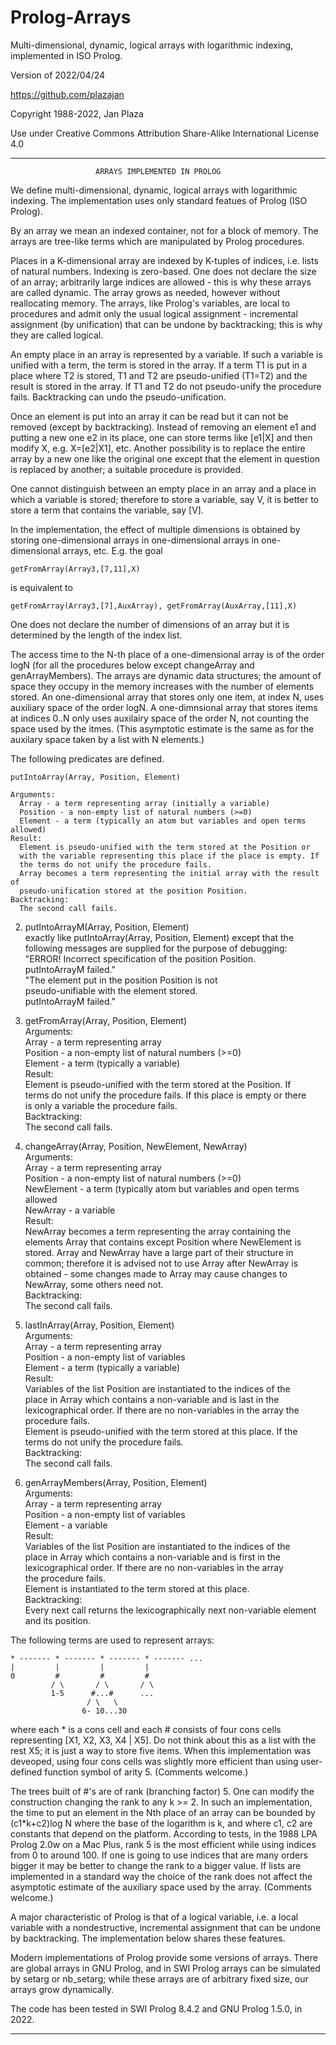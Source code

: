 # Prolog-Arrays

Multi-dimensional, dynamic, logical arrays with logarithmic indexing,   implemented in ISO Prolog.

Version of 2022/04/24

https://github.com/plazajan
                    
Copyright 1988-2022, Jan Plaza

Use under Creative Commons Attribution Share-Alike International License 4.0

-----------------------------------------------------------------------------

                       ARRAYS IMPLEMENTED IN PROLOG
              

We define multi-dimensional, dynamic, logical arrays with logarithmic 
indexing. The implementation uses only standard featues of Prolog (ISO Prolog).

By an array we mean an indexed container, not for a block of memory.
The arrays are tree-like terms which are manipulated by Prolog procedures.

Places in a K-dimensional array are indexed by K-tuples of indices,
i.e. lists of natural numbers. Indexing is zero-based.
One does not declare the size of an array; arbitrarily large indices
are allowed - this is why these arrays are called dynamic. 
The array grows as needed, however without reallocating memory. 
The arrays, like Prolog's variables, are local to procedures and admit only 
the usual logical assignment - incremental assignment (by unification) 
that can be undone by backtracking; this is why they are called logical. 
   
An empty place in an array is represented by a variable. If such a
variable is unified with a term, the term is stored in the array. 
If a term T1 is put in a place where T2 is stored, T1 and T2 are
pseudo-unified (T1=T2) and the result is stored in the array. 
If T1 and T2 do not pseudo-unify the procedure fails. 
Backtracking can undo the pseudo-unification. 

Once an element is put into an array it can be read but it can not be
removed (except by backtracking). Instead of removing an
element e1 and putting a new one e2 in its place, one can store terms like
[e1|X] and then modify X, e.g. X=[e2|X1], etc. Another
possibility is to replace the entire array by a new one like
the original one except that the element in question is replaced by another;
a suitable procedure is provided. 
   
One cannot distinguish between an empty place in an array and a
place in which a variable is stored; therefore to store a variable, say V,
it is better to store a term that contains the variable, say [V]. 

In the implementation, the effect of multiple dimensions is obtained by
storing one-dimensional arrays in one-dimensional arrays in
one-dimensional arrays, etc. E.g. the goal 
 
    getFromArray(Array3,[7,11],X) 

is equivalent to 

    getFromArray(Array3,[7],AuxArray), getFromArray(AuxArray,[11],X)
    
One does not declare the number of dimensions of an array but it is
determined by the length of the index list. 
   
The access time to the N-th place of a one-dimensional array is of the order
logN (for all the procedures below except changeArray and genArrayMembers). 
The arrays are dynamic data structures; the amount of space they occupy 
in the memory increases with the number of elements stored.
An one-dimensional array that stores only one item, at index N, 
uses auxiliary space of the order logN. 
A one-dimnsional array that stores items at indices 0..N only
uses auxilairy space of the order N, not counting the space used by the itmes. 
(This asymptotic estimate is the same as for the auxilary space
taken by a list with N elements.)

The following predicates are defined.

    putIntoArray(Array, Position, Element)
  
    Arguments:   
      Array - a term representing array (initially a variable)  
      Position - a non-empty list of natural numbers (>=0)  
      Element - a term (typically an atom but variables and open terms allowed) 
    Result:  
      Element is pseudo-unified with the term stored at the Position or  
      with the variable representing this place if the place is empty. If  
      the terms do not unify the procedure fails.  
      Array becomes a term representing the initial array with the result of    
      pseudo-unification stored at the position Position.  
    Backtracking:  
      The second call fails.  

2. putIntoArrayM(Array, Position, Element)    
   exactly like putIntoArray(Array, Position, Element) except that the  
   following messages are supplied for the purpose of debugging:   
   "ERROR! Incorrect specification of the position Position.    
    putIntoArrayM failed."   
   "The element put in the position Position is not    
    pseudo-unifiable with the element stored.  
    putIntoArrayM failed." 

3. getFromArray(Array, Position, Element)  
   Arguments:   
      Array - a term representing array   
      Position - a non-empty list of natural numbers (>=0)  
      Element - a term (typically a variable)  
   Result:  
      Element is pseudo-unified with the term stored at the Position. If  
      terms do not unify the procedure fails. If this place is empty or there  
      is only a variable the procedure fails.  
   Backtracking:  
      The second call fails.  

4. changeArray(Array, Position, NewElement, NewArray)  
   Arguments:  
      Array - a term representing array  
      Position - a non-empty list of natural numbers (>=0)  
      NewElement - a term (typically atom but variables and open terms allowed  
   NewArray - a variable  
   Result:  
      NewArray becomes a term representing the array containing the              
      elements Array that contains except Position where NewElement is   
      stored. Array and NewArray have a large part of their structure in   
      common; therefore it is advised not to use Array after NewArray is   
      obtained - some changes made to Array may cause changes to  
      NewArray, some others need not.  
   Backtracking:  
      The second call fails.  

5. lastInArray(Array, Position, Element)  
   Arguments:   
      Array - a term representing array   
      Position - a non-empty list of variables  
      Element - a term (typically a variable)  
   Result:  
      Variables of the list Position are instantiated to the indices of the   
      place in Array which contains a non-variable and is last in the   
      lexicographical order. If there are no non-variables in the array the   
      procedure fails.  
      Element is pseudo-unified with the term stored at this place. If the        
      terms do not unify the procedure fails.  
   Backtracking:  
      The second call fails.  

6. genArrayMembers(Array, Position, Element)  
   Arguments:   
      Array - a term representing array   
      Position - a non-empty list of variables  
      Element - a variable  
   Result:  
      Variables of the list Position are instantiated to the indices of the   
      place in Array which contains a non-variable and is first in the  
      lexicographical order. If there are no non-variables in the array   
      the procedure fails.  
   Element is instantiated to the term stored at this place.  
   Backtracking:  
   Every next call returns the lexicographically next non-variable element   
      and its position.  


The following terms are used to represent arrays:


    * ------- * ------- * ------- * ------- ...
    |         |         |         |
    0         #         #         #
             / \       / \       / \
             1-5      #...#      ...  
                     / \   \
                    6- 10...30

where each * is a cons cell and each # consists of four cons cells
representing [X1, X2, X3, X4 | X5]. Do not think about this as a list 
with the rest X5; it is just a way to store five items. 
When this implementation was deveoped, using four cons cells 
was slightly more efficient than using user-defined function symbol of
arity 5. (Comments welcome.)

The trees built of #'s are of rank (branching factor) 5. One can modify the
construction changing the rank to any k >= 2. In such an implementation,
the time to put an element in the Nth place of an array can be bounded
by (c1*k+c2)log N where the base of the logarithm is k, and where c1, c2
are constants that depend on the platform. 
According to tests, in the 1988 LPA Prolog 2.0w on a Mac Plus, rank 5 is 
the most efficient while using indices from 0 to around 100. If one is going
to use indices that are many orders bigger it may be better to change the
rank to a bigger value. If lists are implemented in a standard way 
the choice of the rank does not affect the asymptotic estimate of the 
auxiliary space used by the array. (Comments welcome.)

A major characteristic of Prolog is that of a logical variable, i.e. a
local variable with a nondestructive, incremental assignment that can be
undone by backtracking. The implementation below shares these features.
 
Modern implementations of Prolog provide some versions of arrays. 
There are global arrays in GNU Prolog, and in SWI Prolog arrays 
can be simulated by setarg or nb_setarg; while these arrays are 
of arbitrary fixed size, our arrays grow dynamically.

The code has been tested in SWI Prolog 8.4.2 and GNU Prolog 1.5.0, in 2022.

-----------------------------------------------------------------------------

